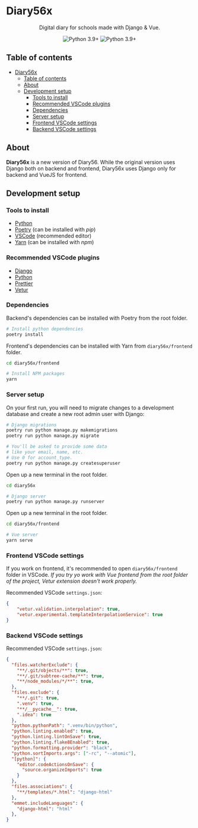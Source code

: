 # Diary56x

<div align="center">

Digital diary for schools made with Django & Vue.

<img alt="Python 3.9+" src="https://img.shields.io/badge/Python_Version-3.9+-blue.svg">
<img alt="Python 3.9+" src="https://img.shields.io/badge/License-MIT-yellow.svg">

</div>

## Table of contents

- [Diary56x](#diary56x)
  - [Table of contents](#table-of-contents)
  - [About](#about)
  - [Development setup](#development-setup)
    - [Tools to install](#tools-to-install)
    - [Recommended VSCode plugins](#recommended-vscode-plugins)
    - [Dependencies](#dependencies)
    - [Server setup](#server-setup)
    - [Frontend VSCode settings](#frontend-vscode-settings)
    - [Backend VSCode settings](#backend-vscode-settings)

## About

**Diary56x** is a new version of Diary56. While the original version uses Django both on backend and frontend, Diary56x uses Django only for backend and VueJS for frontend.

## Development setup

### Tools to install

- [Python](https://python.org/downloads/)
- [Poetry](https://python-poetry.org) (can be installed with _pip_)
- [VSCode](https://code.visualstudio.com) (recommended editor)
- [Yarn](https://yarnpkg.com) (can be installed with _npm_)

### Recommended VSCode plugins

- [Django](https://marketplace.visualstudio.com/items?itemName=batisteo.vscode-django)
- [Python](https://marketplace.visualstudio.com/items?itemName=ms-python.python)
- [Prettier](https://marketplace.visualstudio.com/items?itemName=esbenp.prettier-vscode)
- [Vetur](https://marketplace.visualstudio.com/items?itemName=octref.vetur)

### Dependencies

Backend's dependencies can be installed with Poetry from the root folder.

```bash
# Install python dependencies
poetry install
```

Frontend's dependencies can be installed with Yarn from ``diary56x/frontend`` folder.

```bash
cd diary56x/frontend

# Install NPM packages
yarn
```

### Server setup

On your first run, you will need to migrate changes to a development database and create a new root admin user with Django:

```bash
# Django migrations
poetry run python manage.py makemigrations
poetry run python manage.py migrate

# You'll be asked to provide some data
# like your email, name, etc.
# Use 0 for account_type.
poetry run python manage.py createsuperuser
```

Open up a new terminal in the root folder.

```bash
cd diary56x

# Django server
poetry run python manage.py runserver
```

Open up a new terminal in the root folder.

```bash
cd diary56x/frontend

# Vue server
yarn serve
```

### Frontend VSCode settings

If you work on frontend, it's recommended to open ``diary56x/frontend`` folder in VSCode. _If you try yo work with Vue frontend from the root
folder of the project, Vetur extension doesn't work properly._

Recommended VSCode ``settings.json``:

```json
{
    "vetur.validation.interpolation": true,
    "vetur.experimental.templateInterpolationService": true
}
```

### Backend VSCode settings

Recommended VSCode ``settings.json``:

```json
{
  "files.watcherExclude": {
    "**/.git/objects/**": true,
    "**/.git/subtree-cache/**": true,
    "**/node_modules/*/**": true,
  },
  "files.exclude": {
    "**/.git": true,
    ".venv": true,
    "**/__pycache__": true,
    ".idea": true
  },
  "python.pythonPath": ".venv/bin/python",
  "python.linting.enabled": true,
  "python.linting.lintOnSave": true,
  "python.linting.flake8Enabled": true,
  "python.formatting.provider": "black",
  "python.sortImports.args": ["-rc", "--atomic"],
  "[python]": {
    "editor.codeActionsOnSave": {
      "source.organizeImports": true
    }
  },
  "files.associations": {
    "**/templates/*.html": "django-html"
  },
  "emmet.includeLanguages": {
    "django-html": "html"
  },
}
```
